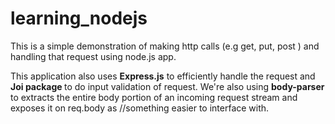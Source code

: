 # learning_nodejs
This is a simple demonstration of making http calls (e.g get, put, post ) and handling that request using node.js app.

This application also uses <b>Express.js</b> to efficiently handle the request and <b> Joi package </b> to do input validation of request. 
We're also using <b>body-parser</b> to extracts the entire body portion of an incoming request stream and exposes it on req.body as 
//something easier to interface with. 
